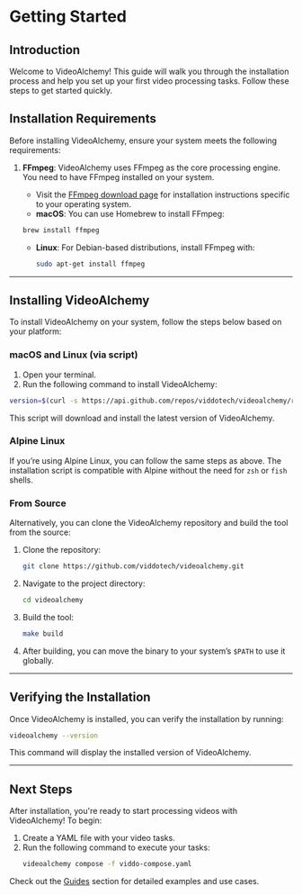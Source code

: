 
# Getting Started

## Introduction
Welcome to VideoAlchemy! This guide will walk you through the installation process and help you set up your first video processing tasks. Follow these steps to get started quickly.

## Installation Requirements
Before installing VideoAlchemy, ensure your system meets the following requirements:

1. **FFmpeg**: VideoAlchemy uses FFmpeg as the core processing engine. You need to have FFmpeg installed on your system.
    - Visit the [FFmpeg download page](https://ffmpeg.org/download.html) for installation instructions specific to your operating system.
    - **macOS**: You can use Homebrew to install FFmpeg:

    ```bash
    brew install ffmpeg
    ```
      
    - **Linux**: For Debian-based distributions, install FFmpeg with:
   
      ```bash
      sudo apt-get install ffmpeg
      ```

---

## Installing VideoAlchemy

To install VideoAlchemy on your system, follow the steps below based on your platform:

### macOS and Linux (via script)
1. Open your terminal.
2. Run the following command to install VideoAlchemy:

```bash
version=$(curl -s https://api.github.com/repos/viddotech/videoalchemy/releases/latest | grep -oP '"tag_name": "\K(.*)(?=")') && curl -o setup.sh "https://raw.githubusercontent.com/viddotech/videoalchemy/main/scripts/setup.sh" && chmod +x setup.sh && sudo ./setup.sh "$version" && rm -rf setup.sh
```

This script will download and install the latest version of VideoAlchemy.

### Alpine Linux
If you’re using Alpine Linux, you can follow the same steps as above. The installation script is compatible with Alpine without the need for `zsh` or `fish` shells.

### From Source
Alternatively, you can clone the VideoAlchemy repository and build the tool from the source:

1. Clone the repository:
   ```bash
   git clone https://github.com/viddotech/videoalchemy.git
   ```
2. Navigate to the project directory:
   ```bash
   cd videoalchemy
   ```
3. Build the tool:
   ```bash
   make build
   ```
4. After building, you can move the binary to your system’s `$PATH` to use it globally.

---

## Verifying the Installation
Once VideoAlchemy is installed, you can verify the installation by running:
```bash
videoalchemy --version
```

This command will display the installed version of VideoAlchemy.

---

## Next Steps
After installation, you're ready to start processing videos with VideoAlchemy! To begin:

1. Create a YAML file with your video tasks.
2. Run the following command to execute your tasks:
   ```bash
   videoalchemy compose -f viddo-compose.yaml
   ```
Check out the [Guides](guides.md) section for detailed examples and use cases.

